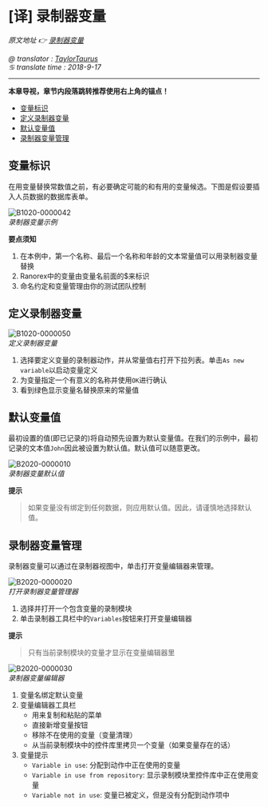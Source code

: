 # [译] 录制器变量

*原文地址 👉 [录制器变量][0]*

*@ translator : [TaylorTaurus](https://github.com/taylortaurus)*    
*♋ translate time : 2018-9-17*    

---

**本章导视，章节内段落跳转推荐使用右上角的锚点！**

- [变量标识](#变量标识)
- [定义录制器变量](#定义录制器变量)
- [默认变量值](#默认变量值)
- [录制器变量管理](#录制器变量管理)

## 变量标识

在用变量替换常数值之前，有必要确定可能的和有用的变量候选。下图是假设要插入人员数据的数据库表单。

![B1020-0000042](https://gitee.com/taylortaurus/RX_UserGuide_GitBook_Picbed/raw/master/InterfacesAndConnectivity/B1020-0000042.png)  
*录制器变量示例*  

**要点须知** 
1. 在本例中，第一个名称、最后一个名称和年龄的文本常量值可以用录制器变量替换
2. Ranorex中的变量由变量名前面的$来标识
3. 命名约定和变量管理由你的测试团队控制

## 定义录制器变量

![B1020-0000050](https://gitee.com/taylortaurus/RX_UserGuide_GitBook_Picbed/raw/master/InterfacesAndConnectivity/B1020-0000050.png)  
*定义录制器变量*  

1. 选择要定义变量的录制器动作，并从常量值右打开下拉列表。单击`As new variable`以启动变量定义
2. 为变量指定一个有意义的名称并使用`OK`进行确认
3. 看到绿色显示变量名替换原来的常量值

## 默认变量值

最初设置的值(即已记录的)将自动预先设置为默认变量值。在我们的示例中，最初记录的文本值`John`因此被设置为默认值。默认值可以随意更改。

![B2020-0000010](https://gitee.com/taylortaurus/RX_UserGuide_GitBook_Picbed/raw/master/InterfacesAndConnectivity/B2020-0000010.png)  
*录制器变量默认值*  

**提示**  
> 如果变量没有绑定到任何数据，则应用默认值。因此，请谨慎地选择默认值。

## 录制器变量管理  

录制器变量可以通过在录制器视图中，单击打开变量编辑器来管理。

![B2020-0000020](https://gitee.com/taylortaurus/RX_UserGuide_GitBook_Picbed/raw/master/InterfacesAndConnectivity/B2020-0000020.png)  
*打开录制器变量管理器*  

1. 选择并打开一个包含变量的录制模块
2. 单击录制器工具栏中的`Variables`按钮来打开变量编辑器

**提示**  
> 只有当前录制模块的变量才显示在变量编辑器里

![B2020-0000030](https://gitee.com/taylortaurus/RX_UserGuide_GitBook_Picbed/raw/master/InterfacesAndConnectivity/B2020-0000030.png)  
*录制器变量编辑器*  

1. 变量名绑定默认变量
2. 变量编辑器工具栏 
    - 用来复制和粘贴的菜单
    - 直接新增变量按钮
    - 移除不在使用的变量（变量清理） 
    - 从当前录制模块中的控件库里拷贝一个变量（如果变量存在的话）
3. 变量提示
    -  `Variable in use`: 分配到动作中正在使用的变量
    -  `Variable in use from repository`: 显示录制模块里控件库中正在使用变量
    -  `Variable not in use`: 变量已被定义，但是没有分配到动作项中 







[0]: https://www.ranorex.com/help/latest/ranorex-studio-advanced/variables-parameter/recorder-variables/
